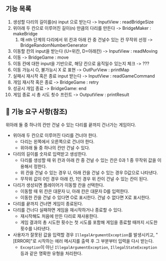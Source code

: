 
## 기능 목록
1. 생성할 다리의 길이를(n) input 으로 받는다 -> InputView : readBridgeSize
2. 위아래 두 칸으로 이루어진 길이(n) 만큼의 다리를 만든다 -> BridgeMaker : makeBridge 
   1. 매 nth 단계의 다리에서 위 칸과 아래 칸 중 건널수 있는 칸 무작위 선정 -> BridgeRandomNumberGenerator
3. 이동할 칸의 input을 받는다 (U=위칸, D=아래칸) -> InputView : readMoving
4. 이동 -> BridgeGame : move
5. 이동 칸에 대한 input을 기반으로, 해당 칸으로 움직일수 있는지 체크 -> ???
6. 이동 가능시 O, 불가능시 X 로 표현 -> OutPurView : printMap
7. 실패시 재시작 혹은 종료 input 받는다 -> InputView : readGameCommand
8. 개임 재시작 혹은 종료 -> BridgeGame : retry
9. 성공시 개임 종료 -> BridgeGame: end
10. 게임 종료 시 총 시도 쵯수 프린트 -> OutputView : printResult





## 🚀 기능 요구 사항(참조)
위아래 둘 중 하나의 칸만 건널 수 있는 다리를 끝까지 건너가는 게임이다.
- 위아래 두 칸으로 이루어진 다리를 건너야 한다.
    - 다리는 왼쪽에서 오른쪽으로 건너야 한다.
    - 위아래 둘 중 하나의 칸만 건널 수 있다.
- 다리의 길이를 숫자로 입력받고 생성한다.
    - 다리를 생성할 때 위 칸과 아래 칸 중 건널 수 있는 칸은 0과 1 중 무작위 값을 이용해서 정한다.
    - 위 칸을 건널 수 있는 경우 U, 아래 칸을 건널 수 있는 경우 D값으로 나타낸다.
    - 무작위 값이 0인 경우 아래 칸, 1인 경우 위 칸이 건널 수 있는 칸이 된다.
- 다리가 생성되면 플레이어가 이동할 칸을 선택한다.
    - 이동할 때 위 칸은 대문자 U, 아래 칸은 대문자 D를 입력한다.
    - 이동한 칸을 건널 수 있다면 O로 표시한다. 건널 수 없다면 X로 표시한다.
- 다리를 끝까지 건너면 게임이 종료된다.
- 다리를 건너다 실패하면 게임을 재시작하거나 종료할 수 있다.
    - 재시작해도 처음에 만든 다리로 재사용한다.
    - 게임 결과의 총 시도한 횟수는 첫 시도를 포함해 게임을 종료할 때까지 시도한 횟수를 나타낸다.
- 사용자가 잘못된 값을 입력할 경우 `IllegalArgumentException`를 발생시키고, "[ERROR]"로 시작하는 에러 메시지를 출력 후 그 부분부터 입력을 다시 받는다.
    - `Exception`이 아닌 `IllegalArgumentException`, `IllegalStateException` 등과 같은 명확한 유형을 처리한다.